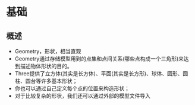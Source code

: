 # 基础

## 概述

+ Geometry，形状，相当直观
+ Geometry通过存储模型用到的点集和点间关系(哪些点构成一个三角形)来达到描述物体形状的目的。
+ Three提供了立方体(其实是长方体)、平面(其实是长方形)、球体、圆形、圆柱、圆台等许多基本形状；
+ 你也可以通过自己定义每个点的位置来构造形状；
+ 对于比较复杂的形状，我们还可以通过外部的模型文件导入
